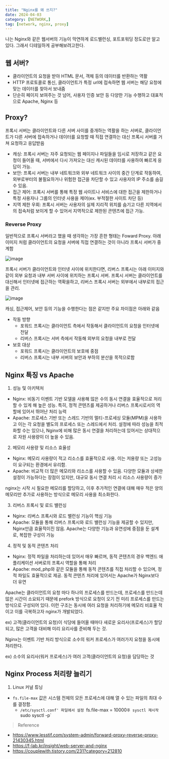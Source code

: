```yaml
---
title: "Nginx를 왜 쓰지?"
date: 2024-04-03
category: [NETWORK,]
tag: [network, nginx, proxy]
---
```


나는 Nginx와 같은 웹서버의 기능이 막연하게 로드밸런싱, 포트포워딩 정도로만 알고 있다. 그래서 디테일하게 공부해보려고한다.

## 웹 서버?

- 클라이언트의 요청을 받아 HTML 문서, 객체 등의 데이터를 반환하는 역활
- HTTP 프로토콜로 통신, 클라이언트가 특정 url에 접속하면 웹 서버는 해당 요청에 맞는 데이터를 찾아서 보내줌
- 단순히 페이지 보여주는 것 넘어, 사용자 인증 보안 등 다양한 기능 수행하고 대표적으로 Apache, Nginx 등

## Proxy?

프록시 서버는 클라이언트와 다른 서버 사이를 중개하는 역활을 하는 서버로, 클라이언트가 다른 서버에 접속하거나 데이터를 요청할 때 직접 연결하는 대신 프록시 서버를 거쳐 요청하고 응답받음

- 캐싱: 프록시 서버는 자주 요청되는 웹 페이지나 파일들을 임시로 저장하고 같은 요청이 들어올 때, 서버에서 다시 가져오는 대신 캐시된 데이터를 사용하여 빠르게 응답이 가능.
- 보안: 프록시 서버는 내부 네트워크와 외부 네트워크 사이의 중간 단계로 작동하여, 외부로부터의 불필요하거나 위험한 접근을 차단할 수 있고 사용자의 IP 주소를 숨길 수 있음.
- 접근 제어: 프록시 서버를 통해 특정 웹 사이트나 서비스에 대한 접근을 제한하거나 특정 사용자나 그룹의 인터넷 사용을 제어(ex. 부적절한 사이트 차단 등)
- 지역 제한 우회: 프록시 서버는 사용자의 실제 지리적 위치를 숨기고 다른 지역에서의 접속처럼 보이게 할 수 있어서 지역적으로 제한된 콘텐츠에 접근 가능.

### Reverse Proxy

일반적으로 프록시 서버라고 했을 때 생각하는 가장 흔한 형태는 Foward Proxy.
아래 이미지 처럼 클라이언트의 요청을 서버에 직접 연결하는 것이 아니라 프록시 서버가 중계함

![image](https://github.com/BIS-KIT/BISKIT-Backend/assets/76996686/0f925309-760d-47bb-9262-c70ae9726b1e)

프록시 서버가 클라이언트와 인터넷 사이에 위치한다면, 리버스 프록시는 아래 이미지와 같이 외부 요청과 내부 서버 사이에 위치하는 프록시 서버.
프록시 서버는 클라이언트를 대신해서 인터넷에 접근하는 역확을하고, 리버스 프록시 서버는 외부에서 내부로의 접근을 관리.

![image](https://github.com/BIS-KIT/BISKIT-Backend/assets/76996686/8f5afb3e-bcf7-466c-88b9-87d385c966cf)

캐싱, 접근제어, 보안 등의 기능을 수행한다는 점은 같지만 주요 차이점은 아래와 같음

- 작동 방향
    - 포워드 프록시는 클라이언트 측에서 작동해서 클라이언트의 요청을 인터넷에 전달
    - 리버스 프록시는 서버 측에서 작동해 외부의 요청을 내부로 전달
- 보호 대상
    - 포워드 프록시는 클라이언트의 보호에 중점
    - 리버스 프록시는 내부 서버의 보안과 부하의 분산을 목적으로함

## Nginx 특징 vs Apache

1. 성능 및 아키텍처
- Nginx: 비동기 이벤트 기반 모델을 사용해 많은 수의 동시 연결을 효율적으로 처리할 수 있게 해 높은 성능. 특히, 정적 콘텐츠를 제공하거나 리버스 프록시로서의 역할에 있어서 뛰어난 처리 능력
- Apache: 프로세스 기반 또는 스레드 기반의 멀티-프로세싱 모듈(MPM)을 사용하고 이는 각 요청을 별도의 프로세스 또는 스레드에서 처리. 설정에 따라 성능을 최적화할 수는 있으나, Nginx에 비해 많은 동시 
연결을 처리하는데 있어서는 상대적으로 자원 사용량이 더 높을 수 있음.

2. 메모리 사용량 및 리소스 효율성
- Nginx: 메모리 사용량이 적고 리소스를 효율적으로 사용. 이는 저용량 또는 고성능이 요구되는 환경에서 유리함.
- Apache: 비교적 더 많은 메모리와 리소스를 사용할 수 있음. 다양한 모듈과 상세한 설정이 가능하다는 장점이 있지만, 대규모 동시 연결 처리 시 리소스 사용량이 증가

nginx는 시작 시 필요한 메모리를 할당하고, 이후 추가적인 연결에 대해 매우 적은 양의 메모리만 추가로 사용하는 방식으로 메모리 사용을 최소화한다.

3. 리버스 프록시 및 로드 밸런싱
- Nginx: 리버스 프록시와 로드 밸런싱 기능이 핵심 기능
- Apache: 모듈을 통해 리버스 프록시와 로드 밸런싱 기능을 제공할 수 있지만, Nginx만큼 효율적이진 않음. Apache는 다양한 기능과 유연성에 중점을 둔 설계로, 복잡한 구성이 가능

4. 정적 및 동적 콘텐츠 처리
- Nginx: 정적 파일을 처리하는데 있어서 매우 빠르며, 동적 콘텐츠의 경우 백엔드 애플리케이션 서버로의 프록시 역할을 통해 처리
- Apache: mod_php와 같은 모듈을 통해 동적 콘텐츠를 직접 처리할 수 있으며, 정적 파일도 효율적으로 제공. 동적 콘텐츠 처리에 있어서는 Apache가 Nginx보다 더 유연


Apache는 클라이언트의 요청 마다 하나의 프로세스를 만드는데, 프로세스를 만드는데 많은 시간이 소요되기 때문에 prefork 방식으로 요청이 오기 전 미리 프로세스를 만드는 방식으로 구성되어 있다.
이런 구조는 동시에 여러 요청을 처리하기에 메모리 비효율 적이고 이를 극복하고자 nginx가 개발되었다.

ex) 고객(클라이언트의 요청)이 식당에 들어올 때마다 새로운 요리사(프로세스)가 할당되고, 많은 고객을 대비해 미리 요리사를 준비해 두는 것.

Nginx는 이벤트 기반 처리 방식으로 소수의 워커 프로세스가 여러가지 요청을 동시에 처리한다.

ex) 소수의 요리사(워커 프로세스)가 여러 고객(클라이언트의 요청)을 담당하는 것

## Nginx Process 처리량 늘리기

1. Linux 커널 튜닝

- `fs.file-max` 값은 시스템 전체의 모든 프로세스에 대해 열 수 있는 파일의 최대 수를 결정함.
    - `/etc/sysctl.conf' 파일에서 설정 `fs.file-max = 10000` 후 sysctl 재시작 `sudo sysctl -p`



> Reference
- https://www.lesstif.com/system-admin/forward-proxy-reverse-proxy-21430345.html
- https://f-lab.kr/insight/web-server-and-nginx
- https://couplewith.tistory.com/231?category=212810
